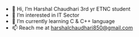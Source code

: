 - 👋 Hi, I’m Harshal Chaudhari 3rd yr ETNC student
- 👀 I’m interested in IT Sector
- 🌱 I’m currently learning C & C++ language
- 📫 Reach me at harshalchaudhari850@gmail.com
<!---
Harshal850/Harshal850 is a ✨ special ✨ repository because its `README.md` (this file) appears on your GitHub profile.
You can click the Preview link to take a look at your changes.
--->
